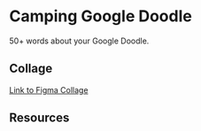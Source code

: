 # Camping Google Doodle

50+ words about your Google Doodle.

## Collage

[Link to Figma Collage](https://www.figma.com/file/RqQUHVctl5IeVvZiDWAG3Y/Google-Doodle-Camping?node-id=0%3A1)

## Resources
